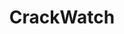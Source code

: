 ---
title: CrackWatch
crosslinks:
- CrackSupport
- CrackStatus
- Piracy
- Gamingcirclejerk
- pcgaming
- pcmasterrace
- trackers
- Games
- SoftwarePiracy
- cemu
- denuvotrading
- Crackwatchforkids
- ConanExiles
- HaloOnline
- megalinks
- patientgamers
- nier
- xkcd
---